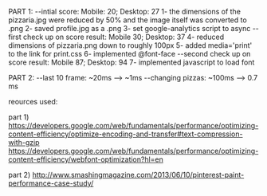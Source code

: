 PART 1:
--intial score: Mobile: 20; Desktop: 27
1- the dimensions of the pizzaria.jpg were reduced by 50% and the image itself was converted to .png
2- saved profile.jpg as a .png
3- set google-analytics script to async
--first check up on score result: Mobile 30; Desktop: 37
4- reduced dimensions of pizzaria.png down to roughly 100px
5- added media='print' to the link for print.css
6- implemented @font-face
--second check up on score result: Mobile 87; Desktop: 94
7- implemented javascript to load font

PART 2:
--last 10 frame: ~20ms --> ~1ms
--changing pizzas: ~100ms --> 0.7 ms

reources used:

part 1)
https://developers.google.com/web/fundamentals/performance/optimizing-content-efficiency/optimize-encoding-and-transfer#text-compression-with-gzip
https://developers.google.com/web/fundamentals/performance/optimizing-content-efficiency/webfont-optimization?hl=en

part 2)
http://www.smashingmagazine.com/2013/06/10/pinterest-paint-performance-case-study/